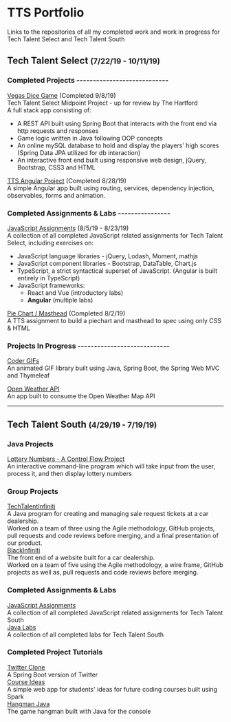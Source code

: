 # TTS Portfolio
Links to the repositories of all my completed work and work in progress for Tech Talent Select and Tech Talent South  

## Tech Talent Select <span style="font-size:1.1rem;">(7/22/19 - 10/11/19)</span>  

### Completed Projects ----------------------------

[Vegas Dice Game](https://github.com/jordanmor/vegas-dice-game) <span style="font-size:.9rem;">(Completed 9/8/19)</span>  
Tech Talent Select Midpoint Project - up for review by The Hartford  
A full stack app consisting of:
- A REST API built using Spring Boot that interacts with the front end via http requests and responses
- Game logic written in Java following OOP concepts
- An online mySQL database to hold and display the players' high scores (Spring Data JPA utilized for db interaction)
- An interactive front end built using responsive web design, jQuery, Bootstrap, CSS3 and HTML

[TTS Angular Project](https://github.com/jordanmor/tts-angular-project) <span style="font-size:.9rem;">(Completed 8/28/19)</span>  
A simple Angular app built using routing, services, dependency injection, observables, forms and animation. 

### Completed Assignments & Labs ----------------

[JavaScript Assignments](https://github.com/jordanmor/tts-js-assignments) <span style="font-size:.9rem;">(8/5/19 - 8/23/19)</span>    
A collection of all completed JavaScript related assignments for Tech Talent Select, including exercises on:   
- JavaScript language libraries - jQuery, Lodash, Moment, mathjs
- JavaScript component libraries - Bootstrap, DataTable, Chart.js
- TypeScript, a strict syntactical superset of JavaScript. (Angular is built entirely in TypeScript)
- JavaScript frameworks:   
  - React and Vue (introductory labs) 
  - **Angular** (multiple labs)  

[Pie Chart / Masthead](https://github.com/jordanmor/piechart-masthead) <span style="font-size:.9rem;">(Completed 8/2/19)</span>   
A TTS assignment to build a piechart and masthead to spec using only CSS & HTML 

### Projects In Progress ----------------------------
 
[Coder GIFs](https://github.com/jordanmor/coder-gifs)  
An animated GIF library built using Java, Spring Boot, the Spring Web MVC and Thymeleaf 

[Open Weather API](https://github.com/jordanmor/open-weather-app)  
An app built to consume the Open Weather Map API  

---
## Tech Talent South <span style="font-size:1.1rem;">(4/29/19 - 7/19/19)</span>

### Java Projects
[Lottery Numbers - A Control Flow Project](https://github.com/jordanmor/lottery-numbers-java)  
An interactive command-line program which will take input from the user, process it, and then display lottery numbers  

### Group Projects
[TechTalentInfiniti](https://github.com/jordanmor/TechTalentInfiniti)  
A Java program for creating and managing sale request tickets at a car dealership.  
Worked on a team of three using the Agile methodology, GitHub projects, pull requests and code reviews before merging, and a final presentation of our product.    
[BlackInfiniti](https://github.com/jordanmor/BlackInfiniti)  
The front end of a website built for a car dealership.  
Worked on a team of five using the Agile methodology, a wire frame, GitHub projects as well as, pull requests and code reviews before merging.

### Completed Assignments & Labs
[JavaScript Assignments](https://github.com/jordanmor/tts-js-assignments/tree/master/tech-talent-south)  
A collection of all completed JavaScript related assignments for Tech Talent South  
[Java Labs](https://github.com/jordanmor/tts-java-assignments/tree/master/src/main/java/com/tts/techtalentsouth)  
A collection of all completed labs for Tech Talent South   

### Completed Project Tutorials
[Twitter Clone](https://github.com/jordanmor/TwitterClone)  
A Spring Boot version of Twitter   
[Course Ideas](https://github.com/jordanmor/course-ideas)  
A simple web app for students' ideas for future coding courses built using Spark  
[Hangman Java](https://github.com/jordanmor/HangmanJava)  
The game hangman built with Java for the console  